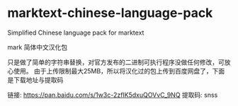 # marktext-chinese-language-pack
Simplified Chinese language pack for marktext

mark 简体中文汉化包


只是做了简单的字符串替换，对官方发布的二进制可执行程序没做任何修改，可放心使用。
由于上传限制最大25MB，所以将汉化过的包上传到百度网盘了，下面是下载地址与提取码

链接: https://pan.baidu.com/s/1w3c-2zfIK5dxuQOVvC_9NQ 提取码: snss 
